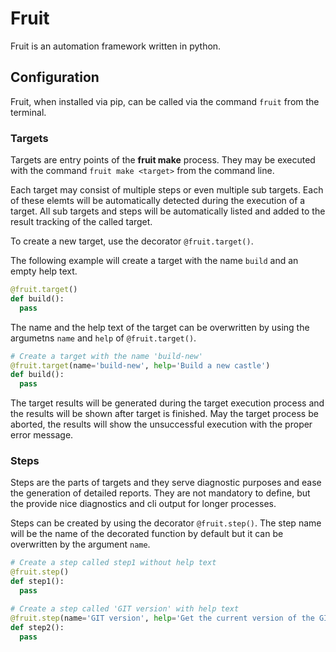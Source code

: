 # Fruit

Fruit is an automation framework written in python.

## Configuration

Fruit, when installed via pip, can be called via the command `fruit` from the 
terminal. 

### Targets

Targets are entry points of the **fruit make** process. They may be executed with the command `fruit make <target>` from the command line.

Each target may consist of multiple steps or even multiple sub targets. Each of these elemts will be automatically detected during the execution of a target. All sub targets and steps will be automatically listed and added to the result tracking of the called target.

To create a new target, use the decorator `@fruit.target()`.

The following example will create a target with the name `build` and an empty
help text.

```python
@fruit.target()
def build():
  pass
```

The name and the help text of the target can be overwritten by using the argumetns `name` and `help` of `@fruit.target()`.

```python
# Create a target with the name 'build-new'
@fruit.target(name='build-new', help='Build a new castle')
def build():
  pass
```

The target results will be generated during the target execution process and the results will be shown after target is finished. May the target process be aborted, the results will show the unsuccessful execution with the proper error message.

### Steps

Steps are the parts of targets and they serve diagnostic purposes and ease the
generation of detailed reports. They are not mandatory to define, but the provide nice diagnostics and cli output for longer processes.

Steps can be created by using the decorator `@fruit.step()`. The step name will be the name of the decorated function by default but it can be overwritten
by the argument `name`.

```python
# Create a step called step1 without help text
@fruit.step()
def step1():
  pass

# Create a step called 'GIT version' with help text
@fruit.step(name='GIT version', help='Get the current version of the GIT repo')
def step2():
  pass
```

